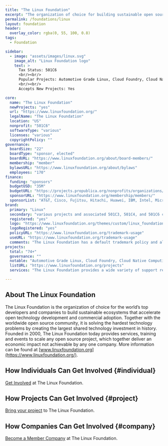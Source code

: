 ```yaml
---
title: "The Linux Foundation"
excerpt: "The organization of choice for building sustainable open source ecosystems."
permalink: /foundations/linux
layout: foundation
header:
  overlay_color: rgba(0, 55, 100, 0.8)
tags:
  - Foundation

sidebar:
  - image: "assets/images/linux.svg"
    image_alt: "Linux Foundation logo"
    text: >
      Tax Status: 501C6  
      <br/><br/>
      Popular Projects: Automotive Grade Linux, Cloud Foundry, Cloud Native Computing Foundation, Core Infrastructure Initiative, Hyperledger, Let's Encrypt, Node.js Foundation, ONAP, SPDX, Xen Project, Yocto Project  
      <br/><br/>
      Accepts New Projects: Yes  

core:
  name: "The Linux Foundation"
  newProjects: "yes"
  url: "https://www.linuxfoundation.org/"
  legalName: "The Linux Foundation"
  location: "US"
  nonprofit: "501C6"
  softwareType: "various"
  licenses: "various"
  copyrightPolicy: ""
governance:
  boardSize: "22"
  boardType: "sponsor, elected"
  boardURL: "https://www.linuxfoundation.org/about/board-members/"
  membership: "member"
  bylawsURL: "https://www.linuxfoundation.org/about/bylaws"
  employees: "170"
finance:
  funding: "sponsors"
  budgetUSD: "35M"
  budgetURL: "https://projects.propublica.org/nonprofits/organizations/460503801"
  sponsorURL: "https://www.linuxfoundation.org/membership/members/"
  sponsorList: "AT&T, Cisco, Fujitsu, Hitachi, Huawei, IBM, Intel, Microsoft, NEC, Oracle, Qualcomm, Samsung"
brand:
  primary: "Linux"
  secondary: "various projects and associated 501C3, 501C4, and 501C6 corps"
  registered: "yes"
  logo: "https://www.linuxfoundation.org/themes/custom/linux_foundation/logo.svg"
  logoRegistered: "yes"
  policyURL: "https://www.linuxfoundation.org/trademark-usage"
  useURL: "https://www.linuxfoundation.org/trademark-usage"
  comments: "The Linux Foundation has a default trademark policy and allows each project to refine rules for the use of project marks."
projects:
  total: "74+"
  governance: ""
  notable: "Automotive Grade Linux, Cloud Foundry, Cloud Native Computing Foundation, Core Infrastructure Initiative, Hyperledger, Let's Encrypt, Node.js Foundation, ONAP, SPDX, Xen Project, Yocto Project"
  listURL: "https://www.linuxfoundation.org/projects"
  services: "The Linux Foundation provides a wide variety of support resources for projects, including community management, shared community infrastructure, project events, training and professional certification, financial management of community funds, conformance processes, compliance programs, open source license scanning and analysis, project setup and launch, operational support, governance and intellectual property, marketing and outreach services, and web services."

---
```


## About The Linux Foundation

The Linux Foundation is the organization of choice for the world’s top developers and companies to build sustainable ecosystems that accelerate open technology development and commercial adoption. Together with the worldwide open source community, it is solving the hardest technology problems by creating the largest shared technology investment in history. Founded in 2000, The Linux Foundation today provides services, training and events to scale any open source project, which together deliver an economic impact not achievable by any one company. More information can be found at [www.linuxfoundation.org](https://www.linuxfoundation.org/).

## How Individuals Can Get Involved {#individual}

[Get Involved](https://www.linuxfoundation.org/projects/directory/) at The Linux Foundation.

## How Projects Can Get Involved {#project}

[Bring your project](https://www.linuxfoundation.org/projects/services) to The Linux Foundation.

## How Companies Can Get Involved {#company}

[Become a Member Company](https://www.linuxfoundation.org/membership/) at The Linux Foundation.
